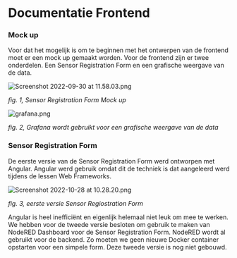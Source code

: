 # Documentatie Frontend

### Mock up

Voor dat het mogelijk is om te beginnen met het ontwerpen van de frontend moet er een mock up gemaakt worden. Voor de frontend zijn er twee onderdelen. Een Sensor Registration Form en een grafische weergave van de data.

![Screenshot 2022-09-30 at 11.58.03.png](/Users/joonastamm/Desktop/Screenshot%202022-09-30%20at%2011.58.03.png)

*fig. 1, Sensor Registration Form Mock up*

![grafana.png](/Users/joonastamm/Desktop/grafana.png)

*fig. 2, Grafana wordt gebruikt voor een grafische weergave van de data*

### Sensor Registration Form

De eerste versie van de Sensor Registration Form werd ontworpen met Angular. Angular werd gebruik omdat dit de techniek is dat aangeleerd werd tijdens de lessen Web Frameworks.

![Screenshot 2022-10-28 at 10.28.20.png](/Users/joonastamm/Desktop/Screenshot%202022-10-28%20at%2010.28.20.png)

*fig. 3, eerste versie Sensor Regiostration Form*

Angular is heel inefficiënt en eigenlijk helemaal niet leuk om mee te werken. We hebben voor de tweede versie besloten om gebruik te maken van NodeRED Dashboard voor de Sensor Registration Form. NodeRED wordt al gebruikt voor de backend. Zo moeten we geen nieuwe Docker container opstarten voor een simpele form. Deze tweede versie is nog niet gebouwd.
